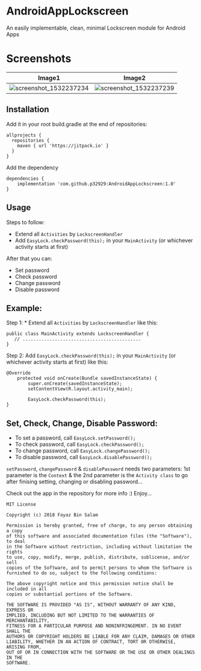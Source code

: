 # AndroidAppLockscreen
An easily implementable, clean, minimal Lockscreen module for Android Apps

# Screenshots

Image1                     |  Image2
:-------------------------:|:-------------------------:
![screenshot_1532237234](https://user-images.githubusercontent.com/6418354/43042536-7e991234-8da2-11e8-8d17-f15c963a6ad2.png)  | ![screenshot_1532237239](https://user-images.githubusercontent.com/6418354/43042543-a5326274-8da2-11e8-8a96-31e84eef0c98.png)

## Installation
Add it in your root build.gradle at the end of repositories:

```
allprojects {
  repositories {
    maven { url 'https://jitpack.io' }
  }
}
```

Add the dependency

```
dependencies {
    implementation 'com.github.p32929:AndroidAppLockscreen:1.0'
}
```

## Usage
Steps to follow:
* Extend all ``Activities`` by ``LockscreenHandler``
* Add ```EasyLock.checkPassword(this);``` in your ```MainActivity``` (or whichever activity starts at first)

After that you can:
* Set password
* Check password
* Change password
* Disable password

## Example:
Step 1: * Extend all ``Activities`` by ``LockscreenHandler`` like this:

```
public class MainActivity extends LockscreenHandler {
   // ............................................
}
```

Step 2: Add ```EasyLock.checkPassword(this);``` in your ```MainActivity``` (or whichever activity starts at first) like this:

```
@Override
    protected void onCreate(Bundle savedInstanceState) {
        super.onCreate(savedInstanceState);
        setContentView(R.layout.activity_main);

        EasyLock.checkPassword(this);
}
```

## Set, Check, Change, Disable Password:
* To set a password, call ```EasyLock.setPassword();```
* To check password, call ```EasyLock.checkPassword();```
* To change password, call ```EasyLock.changePassword();```
* To disable password, call ```EasyLock.disablePassword();```

```setPassword```, ```changePassword``` & ```disablePassword``` needs two parameters:
1st parameter is the ```Context``` & the
2nd parameter is the ```Activity class``` to go after finising setting, changing or disabling password...

Check out the app in the repository for more info :)
Enjoy...

```
MIT License

Copyright (c) 2018 Fayaz Bin Salam

Permission is hereby granted, free of charge, to any person obtaining a copy
of this software and associated documentation files (the "Software"), to deal
in the Software without restriction, including without limitation the rights
to use, copy, modify, merge, publish, distribute, sublicense, and/or sell
copies of the Software, and to permit persons to whom the Software is
furnished to do so, subject to the following conditions:

The above copyright notice and this permission notice shall be included in all
copies or substantial portions of the Software.

THE SOFTWARE IS PROVIDED "AS IS", WITHOUT WARRANTY OF ANY KIND, EXPRESS OR
IMPLIED, INCLUDING BUT NOT LIMITED TO THE WARRANTIES OF MERCHANTABILITY,
FITNESS FOR A PARTICULAR PURPOSE AND NONINFRINGEMENT. IN NO EVENT SHALL THE
AUTHORS OR COPYRIGHT HOLDERS BE LIABLE FOR ANY CLAIM, DAMAGES OR OTHER
LIABILITY, WHETHER IN AN ACTION OF CONTRACT, TORT OR OTHERWISE, ARISING FROM,
OUT OF OR IN CONNECTION WITH THE SOFTWARE OR THE USE OR OTHER DEALINGS IN THE
SOFTWARE.
```
